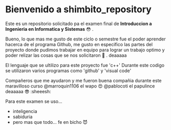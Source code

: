 # Bienvenido a shimbito_repository
Este es un repositorio solicitado pa el examen final de **Introduccion a Ingenieria en Informatica y Sistemas** :flushed: . 

Bueno, lo que mas me gusto de este ciclo o semestre fue el poder aprender hacerca de el programa Github,
me gusto en especifico las partes del proyecto donde pudimos trabajar en equipo para lograr un trabajo 
optimo y poder relizar las cosas que se nos solicitaron :shit: . deaaaaa

El lenguaje que se ultilizo para este proyecto fue 
'c++'
Durante este codigo se utilizaron varios programas como 'github' y 'visual code' 

Compañeros que me ayudaron y me fueron buena compañia durante este maravilloso curso 
@marroquin1106 el wapo :heart_eyes:
@pablocoti el papulince deaaaaa :sunglasses:
:sheeesh:

Para este examen se uso... 
- inteligencia 
- sabiduria 
- pero mas que todo... fe en bicho :smiling_imp: